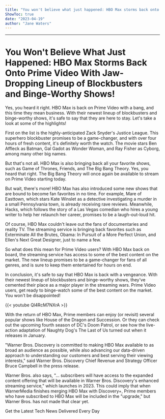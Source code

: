 ```yaml
---
title: "You won't believe what just happened: HBO Max storms back onto Prime Video with jaw-dropping lineup of blockbusters and binge-worthy shows!"
ShowToc: true 
date: "2023-04-19"
author: "Jane Waters"
---
```

*****
# You Won't Believe What Just Happened: HBO Max Storms Back Onto Prime Video With Jaw-Dropping Lineup of Blockbusters and Binge-Worthy Shows!

Yes, you heard it right. HBO Max is back on Prime Video with a bang, and this time they mean business. With their newest lineup of blockbusters and binge-worthy shows, it's safe to say that they are here to stay. Let's take a look at some of the highlights!

First on the list is the highly-anticipated Zack Snyder's Justice League. This superhero blockbuster promises to be a game-changer, and with over four hours of fresh content, it's definitely worth the watch. The movie stars Ben Affleck as Batman, Gal Gadot as Wonder Woman, and Ray Fisher as Cyborg, among many other big names.

But that's not all. HBO Max is also bringing back all your favorite shows, such as Game of Thrones, Friends, and The Big Bang Theory. Yes, you heard that right. The Big Bang Theory will once again be available to stream on Prime Video starting today.

But wait, there's more! HBO Max has also introduced some new shows that are bound to become fan favorites in no time. For example, Mare of Easttown, which stars Kate Winslet as a detective investigating a murder in a small Pennsylvania town, is already receiving rave reviews. Meanwhile, Hacks, which follows the story of a Las Vegas comedian who hires a young writer to help her relaunch her career, promises to be a laugh-out-loud hit.

Of course, HBO Max couldn't leave out the fans of documentaries and reality TV. The streaming service is bringing back favorites such as Exterminate All the Brutes, Obama: In Pursuit of a More Perfect Union, and Ellen's Next Great Designer, just to name a few.

So what does this mean for Prime Video users? With HBO Max back on board, the streaming service has access to some of the best content on the market. The new lineup promises to be a game-changer for fans of all genres, and is sure to keep them entertained for hours on end.

In conclusion, it's safe to say that HBO Max is back with a vengeance. With their newest lineup of blockbusters and binge-worthy shows, they've cemented their place as a major player in the streaming wars. Prime Video users, get ready to binge-watch some of the best content on the market. You won't be disappointed!

{{< youtube Ql4RcM7NXrA >}} 




With the return of HBO Max, Prime members can enjoy (or revisit) several popular shows like House of the Dragon and Succession. Or they can check out the upcoming fourth season of DC's Doom Patrol, or see how the live-action adaptation of Naughty Dog's The Last of Us turned out when it releases in January.

 

"Warner Bros. Discovery is committed to making HBO Max available to as broad an audience as possible, while also advancing our data-driven approach to understanding our customers and best serving their viewing interests," said Warner Bros. Discovery Chief Revenue and Strategy Officer Bruce Campbell in the press release.

 

Warner Bros. also says, "... subscribers will have access to the expanded content offering that will be available in Warner Bros. Discovery's enhanced streaming service," which launches in 2023. This could imply that when WarnerMedia finishes merging HBO Max with Discovery+, Prime members who have subscribed to HBO Max will be included in the "upgrade," but Warner Bros. has not made that clear yet.

 

Get the Latest Tech News Delivered Every Day





